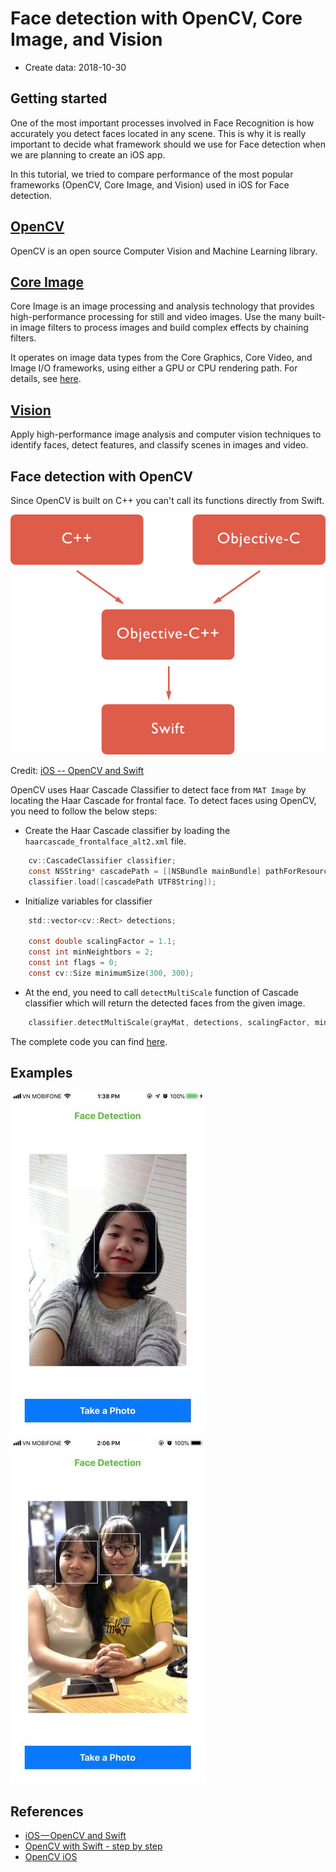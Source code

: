 # Face detection with OpenCV, Core Image, and Vision

* Create data: 2018-10-30

## Getting started

One of the most important processes involved in Face Recognition is how accurately you detect faces located in any scene. This is why it is really important to decide what framework should we use for Face detection when we are planning to create an iOS app.

In this tutorial, we tried to compare performance of the most popular frameworks (OpenCV, Core Image, and Vision) used in iOS for Face detection.

## [OpenCV](https://opencv.org/about.html)

OpenCV is an open source Computer Vision and Machine Learning library.

## [Core Image](https://developer.apple.com/)

Core Image is an image processing and analysis technology that provides high-performance processing for still and video images. Use the many built-in image filters to process images and build complex effects by chaining filters.

It operates on image data types from the Core Graphics, Core Video, and Image I/O frameworks, using either a GPU or CPU rendering path. For details, see [here](https://developer.apple.com/documentation/coreimage).


## [Vision](https://machinelearning.apple.com)

Apply high-performance image analysis and computer vision techniques to identify faces, detect features, and classify scenes in images and video.

## Face detection with OpenCV

Since OpenCV is built on C++ you can't call its functions directly from Swift.

![Imgur](assets/ios_opencv_swift.png)

Credit: [iOS -- OpenCV and Swift](https://medium.com/@borisohayon/ios-opencv-and-swift-1ee3e3a5735b)

OpenCV uses Haar Cascade Classifier to detect face from `MAT Image` by locating the Haar Cascade for frontal face. To detect faces using OpenCV, you need to follow the below steps:

* Create the Haar Cascade classifier by loading the `haarcascade_frontalface_alt2.xml` file.

```objective-c
    cv::CascadeClassifier classifier;
    const NSString* cascadePath = [[NSBundle mainBundle] pathForResource:@"haarcascade_frontalface_alt2" ofType:@"xml"];
    classifier.load([cascadePath UTF8String]);
```

* Initialize variables for classifier

```objective-c
    std::vector<cv::Rect> detections;
    
    const double scalingFactor = 1.1;
    const int minNeightbors = 2;
    const int flags = 0;
    const cv::Size minimumSize(300, 300);
```

* At the end, you need to call `detectMultiScale` function of Cascade classifier which will return the detected faces from the given image.

```objective-c
    classifier.detectMultiScale(grayMat, detections, scalingFactor, minNeightbors, flags, minimumSize);
```

The complete code you can find [here](https://github.com/sthanhng/OpenCV-iOS/tree/master/Face-Detection/FaceDetection).

## Examples

![Imgur](assets/example1_resized.jpeg) ![Imgur](assets/example2_resized.jpeg)

## References

* [iOS — OpenCV and Swift](https://medium.com/@borisohayon/ios-opencv-and-swift-1ee3e3a5735b)
* [OpenCV with Swift - step by step](https://medium.com/@yiweini/opencv-with-swift-step-by-step-c3cc1d1ee5f1)
* [OpenCV iOS](https://docs.opencv.org/3.4/d3/dc9/tutorial_table_of_content_ios.html)

